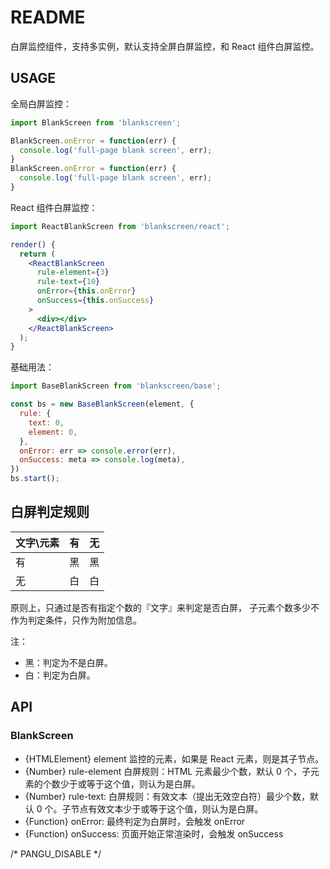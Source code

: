 # README

白屏监控组件，支持多实例，默认支持全屏白屏监控，和 React 组件白屏监控。

## USAGE

全局白屏监控：

```js
import BlankScreen from 'blankscreen';

BlankScreen.onError = function(err) {
  console.log('full-page blank screen', err);
}
BlankScreen.onError = function(err) {
  console.log('full-page blank screen', err);
}
```

React 组件白屏监控：

```jsx
import ReactBlankScreen from 'blankscreen/react';

render() {
  return (
    <ReactBlankScreen
      rule-element={3}
      rule-text={10}
      onError={this.onError}
      onSuccess={this.onSuccess}
    >
      <div></div>
    </ReactBlankScreen>
  );
}
```

基础用法：

```js
import BaseBlankScreen from 'blankscreen/base';

const bs = new BaseBlankScreen(element, {
  rule: {
    text: 0,
    element: 0,
  },
  onError: err => console.error(err),
  onSuccess: meta => console.log(meta),
})
bs.start();
```

## 白屏判定规则


| 文字\元素 | 有 | 无 |
|-----------|----|----|
| 有        | 黑 | 黑 |
| 无        | 白 | 白 |

原则上，只通过是否有指定个数的『文字』来判定是否白屏，
子元素个数多少不作为判定条件，只作为附加信息。

注：

- 黑：判定为不是白屏。
- 白：判定为白屏。

## API

### BlankScreen

- {HTMLElement} element 监控的元素，如果是 React 元素，则是其子节点。
- {Number} rule-element 白屏规则：HTML 元素最少个数，默认 0 个，子元素的个数少于或等于这个值，则认为是白屏。
- {Number} rule-text: 白屏规则：有效文本（提出无效空白符）最少个数，默认 0 个。子节点有效文本少于或等于这个值，则认为是白屏。
- {Function} onError: 最终判定为白屏时，会触发 onError
- {Function} onSuccess: 页面开始正常渲染时，会触发 onSuccess


/* PANGU_DISABLE */
